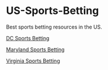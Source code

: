 # US-Sports-Betting
Best sports betting resources in the US.

[DC Sports Betting](https://washingtoncitypaper.com/sports-betting/dc-sports-betting/)

[Maryland Sports Betting](https://washingtoncitypaper.com/sports-betting/maryland-sports-betting/)

[Virginia Sports Betting](https://washingtoncitypaper.com/sports-betting/virginia-sports-betting/)
